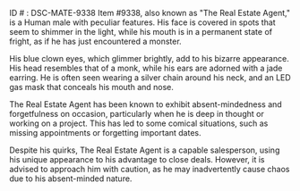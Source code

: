 ID # : DSC-MATE-9338
Item #9338, also known as "The Real Estate Agent," is a Human male with peculiar features. His face is covered in spots that seem to shimmer in the light, while his mouth is in a permanent state of fright, as if he has just encountered a monster.

His blue clown eyes, which glimmer brightly, add to his bizarre appearance. His head resembles that of a monk, while his ears are adorned with a jade earring. He is often seen wearing a silver chain around his neck, and an LED gas mask that conceals his mouth and nose.

The Real Estate Agent has been known to exhibit absent-mindedness and forgetfulness on occasion, particularly when he is deep in thought or working on a project. This has led to some comical situations, such as missing appointments or forgetting important dates.

Despite his quirks, The Real Estate Agent is a capable salesperson, using his unique appearance to his advantage to close deals. However, it is advised to approach him with caution, as he may inadvertently cause chaos due to his absent-minded nature.